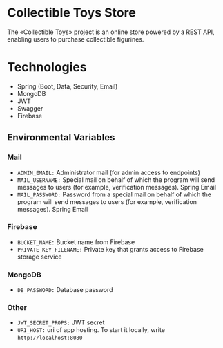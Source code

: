 # Collectible Toys Store
The «Collectible Toys» project is an online store powered by a REST API, enabling users to purchase collectible figurines.

# Technologies
 + Spring (Boot, Data, Security, Email)
 + MongoDB
 + JWT
 + Swagger
 + Firebase

## Environmental Variables
### Mail
- ```ADMIN_EMAIL:``` Administrator mail (for admin access to endpoints)
- ```MAIL_USERNAME:``` Special mail on behalf of which the program will send messages to users (for example, verification messages). Spring Email
- ```MAIL_PASSWORD:``` Password from a special mail on behalf of which the program will send messages to users (for example, verification messages). Spring Email

### Firebase
- ```BUCKET_NAME:``` Bucket name from Firebase
- ```PRIVATE_KEY_FILENAME:``` Private key that grants access to Firebase storage service

### MongoDB
- ```DB_PASSWORD:``` Database password

### Other
- ```JWT_SECRET_PROPS:``` JWT secret
- ```URI_HOST:``` uri of app hosting. To start it locally, write ```http://localhost:8080```
